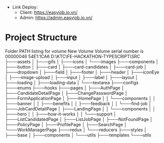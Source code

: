 - Link Deploy: 
  + Client: https://easyjob.io.vn/
  + Admin: https://admin.easyjob.io.vn/

# Project Structure
Folder PATH listing for volume New Volume
Volume serial number is 00000046 54E1:1CA6
D:\KTC\FE-HACKATHON-TYPESCRIPT\SRC
├───assets
│   ├───gifs
│   ├───icons
│   └───images
├───components
│   ├───button
│   ├───card
│   ├───card-candidates
│   ├───card-job
│   ├───dropdown
│   ├───field
│   ├───footer
│   ├───header
│   ├───iconEye
│   ├───image-upload
│   ├───input
│   ├───label
│   ├───layout
│   ├───loading
│   ├───loading-data
│   └───textarea
├───configs
├───enums
├───hooks
├───pages
│   ├───AuthPage
│   ├───CandidateDetailPage
│   ├───ChangePasswordPage
│   ├───FormApplicationPage
│   ├───HomePage
│   │   └───components
│   │       ├───banner
│   │       ├───benefits
│   │       ├───feedback
│   │       └───find-job
│   ├───JobCardDetailPage
│   ├───LandingPage
│   │   └───components
│   │       ├───hero
│   │       ├───how-it-works
│   │       └───support
│   ├───ListCandidatedPage
│   ├───ListJobPage
│   ├───NotFoundPage
│   ├───PolicyPage
│   ├───ProfilePage
│   ├───SearchPage
│   └───WorkManagerPage
├───redux
│   └───reducers
├───styles
│   ├───base
│   ├───components
│   └───utils
├───templates
└───utils
